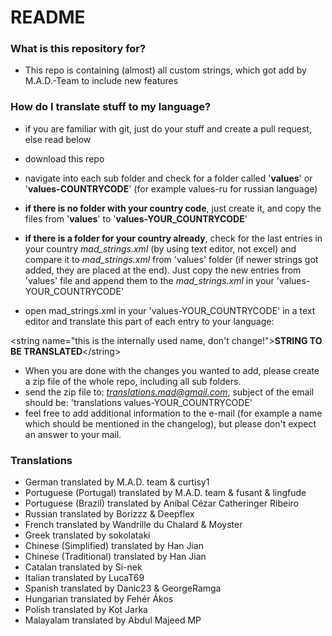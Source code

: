# README #

### What is this repository for? ###

* This repo is containing (almost) all custom strings, which got add by M.A.D.-Team to include new features

### How do I translate stuff to my language? ###
* if you are familiar with git, just do your stuff and create a pull request, else read below

* download this repo
* navigate into each sub folder and check for a folder called '**values**' or '**values-COUNTRYCODE**' (for example values-ru for russian language)
* **if there is no folder with your country code**, just create it, and copy the files from '**values**' to '**values-YOUR_COUNTRYCODE**'
* **if there is a folder for your country already**, check for the last entries in your country *mad_strings.xml* (by using text editor, not excel) and compare it to *mad_strings.xml* from 'values' folder (if newer strings got added, they are placed at the end). Just copy the new entries from 'values' file and append them to the *mad_strings.xml* in your 'values-YOUR_COUNTRYCODE'
* open mad_strings.xml in your 'values-YOUR_COUNTRYCODE' in a text editor and translate this part of each entry to your language:

\<string name="this is the internally used name, don't change!">**STRING TO BE TRANSLATED**\</string>
* When you are done with the changes you wanted to add, please create a zip file of the whole repo, including all sub folders.
* send the zip file to: *translations.mad@gmail.com*, subject of the email should be: 'translations values-YOUR_COUNTRYCODE'
* feel free to add additional information to the e-mail (for example a name which should be mentioned in the changelog), but please don't expect an answer to your mail.

### Translations ###
* German translated by M.A.D. team & curtisy1
* Portuguese (Portugal) translated by M.A.D. team & fusant & lingfude
* Portuguese (Brazil) translated by Aníbal Cézar Catheringer Ribeiro
* Russian translated by Borizzz & Deepflex
* French translated by Wandrille du Chalard & Moyster
* Greek translated by sokolataki
* Chinese (Simplified) translated by Han Jian
* Chinese (Traditional) translated by Han Jian
* Catalan translated by Si-nek
* Italian translated by LucaT69
* Spanish translated by Danic23 & GeorgeRamga
* Hungarian translated by Fehér Ákos
* Polish translated by Kot Jarka
* Malayalam translated by Abdul Majeed MP
